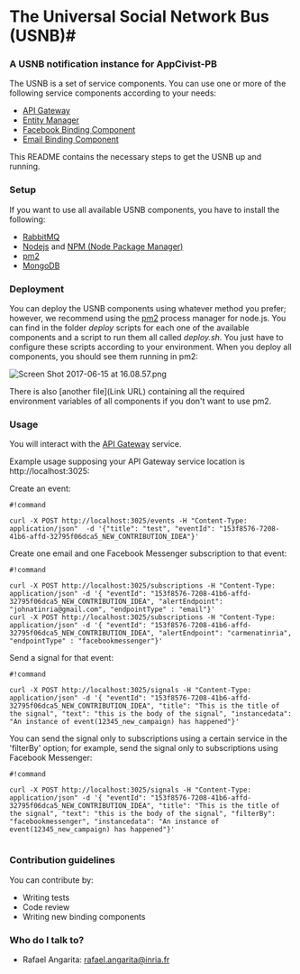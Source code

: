 # The Universal Social Network Bus (USNB)#
### A USNB notification instance for AppCivist-PB ###

The USNB is a set of service components. You can use one or more of the following service components according to your needs:

* [API Gateway](https://bitbucket.org/USNB-A/api-gateway)
* [Entity Manager](https://bitbucket.org/USNB-A/entity-manager)
* [Facebook Binding Component](https://bitbucket.org/USNB-A/facebook-bindingcomponent)
* [Email Binding Component](https://bitbucket.org/USNB-A/email-bindingcomponent)

This README contains the necessary steps to get the USNB up and running.

### Setup ###

If you want to use all available USNB components, you have to install the following:

* [RabbitMQ](https://www.rabbitmq.com)
* [Nodejs](https://nodejs.org/) and [NPM (Node Package Manager)](https://www.npmjs.org/)
* [pm2](http://pm2.keymetrics.io/docs/usage/quick-start/) 
* [MongoDB](https://www.mongodb.com)

### Deployment ###

You can deploy the USNB components using whatever method you prefer; however, we recommend using the [pm2](http://pm2.keymetrics.io/docs/usage/quick-start/) process manager for node.js. You can find in the folder *deploy* scripts for each one of the available components and a script to run them all called *deploy.sh*. 
You just have to configure these scripts according to your environment. When you deploy all components, you should see them running in pm2:

![Screen Shot 2017-06-15 at 16.08.57.png](https://bitbucket.org/repo/XX5zzkb/images/1938485544-Screen%20Shot%202017-06-15%20at%2016.08.57.png)


There is also [another file](Link URL) containing all the required environment variables of all components if you don't want to use pm2.

### Usage ###

You will interact with the [API Gateway](https://bitbucket.org/USNB-A/api-gateway) service. 

Example usage supposing your API Gateway service location is http://localhost:3025:

Create an event:


```
#!command

curl -X POST http://localhost:3025/events -H "Content-Type: application/json"  -d '{"title": "test", "eventId": "153f8576-7208-41b6-affd-32795f06dca5_NEW_CONTRIBUTION_IDEA"}'

```

Create one email and one Facebook Messenger subscription to that event:


```
#!command

curl -X POST http://localhost:3025/subscriptions -H "Content-Type: application/json" -d '{ "eventId": "153f8576-7208-41b6-affd-32795f06dca5_NEW_CONTRIBUTION_IDEA", "alertEndpoint": "johnatinria@gmail.com", "endpointType" : "email"}'
curl -X POST http://localhost:3025/subscriptions -H "Content-Type: application/json" -d '{ "eventId": "153f8576-7208-41b6-affd-32795f06dca5_NEW_CONTRIBUTION_IDEA", "alertEndpoint": "carmenatinria", "endpointType" : "facebookmessenger"}'
```

Send a signal for that event:

```
#!command

curl -X POST http://localhost:3025/signals -H "Content-Type: application/json" -d '{ "eventId": "153f8576-7208-41b6-affd-32795f06dca5_NEW_CONTRIBUTION_IDEA", "title": "This is the title of the signal", "text": "this is the body of the signal", "instancedata": "An instance of event(12345_new_campaign) has happened"}'

```

You can send the signal only to subscriptions using a certain service in the 'filterBy' option; for example, send the signal only to subscriptions using Facebook Messenger:


```
#!command

curl -X POST http://localhost:3025/signals -H "Content-Type: application/json" -d '{ "eventId": "153f8576-7208-41b6-affd-32795f06dca5_NEW_CONTRIBUTION_IDEA", "title": "This is the title of the signal", "text": "this is the body of the signal", "filterBy": "facebookmessenger", "instancedata": "An instance of event(12345_new_campaign) has happened"}'


```




### Contribution guidelines ###

You can contribute by:

* Writing tests
* Code review
* Writing new binding components

### Who do I talk to? ###

* Rafael Angarita: rafael.angarita@inria.fr